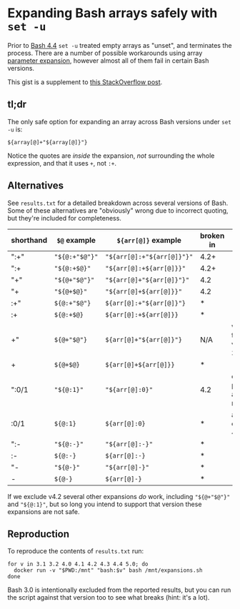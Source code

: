 # Expanding Bash arrays safely with `set -u`

Prior to
[Bash 4.4](https://git.savannah.gnu.org/cgit/bash.git/tree/CHANGES?id=3ba697465bc74fab513a26dea700cc82e9f4724e#n878)
`set -u` treated empty arrays as "unset", and terminates the process.
There are a number of possible workarounds using array
[parameter expansion](https://www.gnu.org/software/bash/manual/html_node/Shell-Parameter-Expansion.html),
however almost all of them fail in certain Bash versions.

This gist is a supplement to [this StackOverflow post](https://stackoverflow.com/a/61551944/113632).

## tl;dr

The only safe option for expanding an array across Bash versions under `set -u` is:

```
${array[@]+"${array[@]}"}
```

Notice the quotes are *inside* the expansion, *not* surrounding the whole expression, and that it uses `+`, not `:+`.

## Alternatives

See `results.txt` for a detailed breakdown across several versions of Bash.
Some of these alternatives are "obviously" wrong due to incorrect quoting, but
they're included for completeness.

| shorthand | `$@` example | `${arr[@]}` example | broken in | notes |
| --- | --- | --- | --- | --- |
| ":+"  | `"${@:+"$@"}"` | `"${arr[@]:+"${arr[@]}"}"` | 4.2+ | |
| ":+   | `"${@:+$@}"` | `"${arr[@]:+${arr[@]}}"`     | 4.2+ | |
| "+"   | `"${@+"$@"}"` | `"${arr[@]+"${arr[@]}"}"`   | 4.2  | |
| "+    | `"${@+$@}"` | `"${arr[@]+${arr[@]}}"`       | 4.2  | |
| :+"   | `${@:+"$@"}` | `${arr[@]:+"${arr[@]}"}`     | *    | |
| :+    | `${@:+$@}` | `${arr[@]:+${arr[@]}}`         | *    | |
| +"    | `${@+"$@"}` | `${arr[@]+"${arr[@]}"}`       | N/A  | works in all tested versions (> 3.0) |
| +     | `${@+$@}` | `${arr[@]+${arr[@]}}`           | *    | |
| ":0/1 | `"${@:1}"` | `"${arr[@]:0}"`                | 4.2  | crashes, presumably a regression |
| :0/1  | `${@:1}` | `${arr[@]:0}`                    | *    | also crashes in 4.2 |
| ":-   | `"${@:-}"` | `"${arr[@]:-}"`                | *    | |
| :-    | `${@:-}` | `${arr[@]:-}`                    | *    | |
| "-    | `"${@-}"` | `"${arr[@]-}"`                  | *    | |
| -     | `${@-}` | `${arr[@]-}`                      | *    | |

If we exclude v4.2 several other expansions *do* work, including
`"${@+"$@"}"` and `"${@:1}"`, but so long you intend to support that
version these expansions are not safe.

## Reproduction

To reproduce the contents of `results.txt` run:

```shell
for v in 3.1 3.2 4.0 4.1 4.2 4.3 4.4 5.0; do
  docker run -v "$PWD:/mnt" "bash:$v" bash /mnt/expansions.sh
done
```

Bash 3.0 is intentionally excluded from the reported results, but you can run
the script against that version too to see what breaks (hint: it's a lot).
